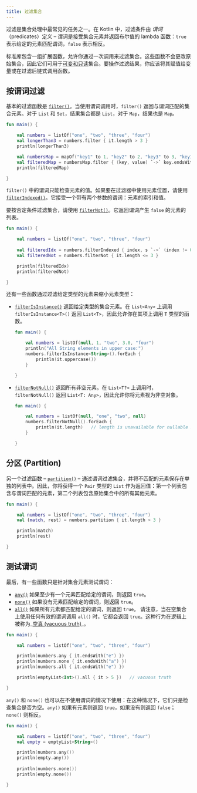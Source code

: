 ```yaml
---
title: 过滤集合
---
```

过滤是集合处理中最常见的任务之一。在 Kotlin 中，过滤条件由 _谓词_（predicates）定义 – 谓词是接受集合元素并返回布尔值的 lambda 函数：`true` 表示给定的元素匹配谓词，`false` 表示相反。

标准库包含一组扩展函数，允许你通过一次调用来过滤集合。这些函数不会更改原始集合，因此它们可用于[可变和只读](collections-overview#collection-types)集合。要操作过滤结果，你应该将其赋值给变量或在过滤后链式调用函数。

## 按谓词过滤

基本的过滤函数是 [`filter()`](https://kotlinlang.org/api/latest/jvm/stdlib/kotlin.collections/filter.html)。当使用谓词调用时，`filter()` 返回与谓词匹配的集合元素。对于 `List` 和 `Set`，结果集合都是 `List`，对于 `Map`，结果也是 `Map`。

```kotlin
fun main() {

    val numbers = listOf("one", "two", "three", "four")  
    val longerThan3 = numbers.filter { it.length > 3 }
    println(longerThan3)

    val numbersMap = mapOf("key1" to 1, "key2" to 2, "key3" to 3, "key11" to 11)
    val filteredMap = numbersMap.filter { (key, value) `->` key.endsWith("1") && value > 10}
    println(filteredMap)

}
```

`filter()` 中的谓词只能检查元素的值。如果要在过滤器中使用元素位置，请使用 [`filterIndexed()`](https://kotlinlang.org/api/latest/jvm/stdlib/kotlin.collections/filter-indexed.html)。它接受一个带有两个参数的谓词：元素的索引和值。

要按否定条件过滤集合，请使用 [`filterNot()`](https://kotlinlang.org/api/latest/jvm/stdlib/kotlin.collections/filter-not.html)。它返回谓词产生 `false` 的元素的列表。

```kotlin
fun main() {

    val numbers = listOf("one", "two", "three", "four")
    
    val filteredIdx = numbers.filterIndexed { index, s `->` (index != 0) && (s.length < 5)  }
    val filteredNot = numbers.filterNot { it.length <= 3 }

    println(filteredIdx)
    println(filteredNot)

}
```

还有一些函数通过过滤给定类型的元素来缩小元素类型：

* [`filterIsInstance()`](https://kotlinlang.org/api/latest/jvm/stdlib/kotlin.collections/filter-is-instance.html) 返回给定类型的集合元素。在 `List<Any>` 上调用 `filterIsInstance<T>()` 返回 `List<T>`，因此允许你在其项上调用 `T` 类型的函数。

    ```kotlin
    fun main() {

        val numbers = listOf(null, 1, "two", 3.0, "four")
        println("All String elements in upper case:")
        numbers.filterIsInstance<String>().forEach {
            println(it.uppercase())
        }

    }
    ```
    

* [`filterNotNull()`](https://kotlinlang.org/api/latest/jvm/stdlib/kotlin.collections/filter-not-null.html) 返回所有非空元素。在 `List<T?>` 上调用时，`filterNotNull()` 返回 `List<T: Any>`，因此允许你将元素视为非空对象。

    ```kotlin
    fun main() {

        val numbers = listOf(null, "one", "two", null)
        numbers.filterNotNull().forEach {
            println(it.length)   // length is unavailable for nullable Strings
        }

    }
    ```
    

## 分区 (Partition)

另一个过滤函数 – [`partition()`](https://kotlinlang.org/api/latest/jvm/stdlib/kotlin.collections/partition.html) – 通过谓词过滤集合，并将不匹配的元素保存在单独的列表中。因此，你将获得一个 `Pair` 类型的 `List` 作为返回值：第一个列表包含与谓词匹配的元素，第二个列表包含原始集合中的所有其他元素。

```kotlin
fun main() {

    val numbers = listOf("one", "two", "three", "four")
    val (match, rest) = numbers.partition { it.length > 3 }

    println(match)
    println(rest)

}
```

## 测试谓词

最后，有一些函数只是针对集合元素测试谓词：

* [`any()`](https://kotlinlang.org/api/latest/jvm/stdlib/kotlin.collections/any.html) 如果至少有一个元素匹配给定的谓词，则返回 `true`。
* [`none()`](https://kotlinlang.org/api/latest/jvm/stdlib/kotlin.collections/none.html) 如果没有元素匹配给定的谓词，则返回 `true`。
* [`all()`](https://kotlinlang.org/api/latest/jvm/stdlib/kotlin.collections/all.html) 如果所有元素都匹配给定的谓词，则返回 `true`。
    请注意，当在空集合上使用任何有效的谓词调用 `all()` 时，它都会返回 `true`。这种行为在逻辑上被称为_[空真 (vacuous truth)](https://en.wikipedia.org/wiki/Vacuous_truth)_。

```kotlin
fun main() {

    val numbers = listOf("one", "two", "three", "four")

    println(numbers.any { it.endsWith("e") })
    println(numbers.none { it.endsWith("a") })
    println(numbers.all { it.endsWith("e") })

    println(emptyList<Int>().all { it > 5 })   // vacuous truth

}
```

`any()` 和 `none()` 也可以在不使用谓词的情况下使用：在这种情况下，它们只是检查集合是否为空。`any()` 如果有元素则返回 `true`，如果没有则返回 `false`；`none()` 则相反。

```kotlin
fun main() {

    val numbers = listOf("one", "two", "three", "four")
    val empty = emptyList<String>()

    println(numbers.any())
    println(empty.any())
    
    println(numbers.none())
    println(empty.none())

}
```